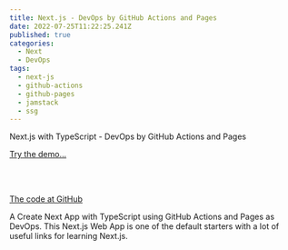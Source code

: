 ```yaml
---
title: Next.js - DevOps by GitHub Actions and Pages
date: 2022-07-25T11:22:25.241Z
published: true
categories:
  - Next
  - DevOps
tags:
  - next-js
  - github-actions
  - github-pages
  - jamstack
  - ssg
---
```

Next.js with TypeScript - DevOps by GitHub Actions and Pages

<a href="https://persteenolsen.github.io/gh-actions-pages-next-js-one/" target="_blank">Try the demo...</a>

<br /><br />

<a href="https://github.com/persteenolsen/gh-actions-pages-next-js-one" target="_blank">The code at GitHub</a>

A Create Next App with TypeScript using GitHub Actions and Pages as DevOps. This Next.js Web App is one of the default starters with a lot of useful links for learning Next.js.